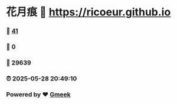 # 花月痕 :link: https://ricoeur.github.io 
### :page_facing_up: [41](https://ricoeur.github.io/tag.html) 
### :speech_balloon: 0 
### :hibiscus: 29639 
### :alarm_clock: 2025-05-28 20:49:10 
### Powered by :heart: [Gmeek](https://github.com/Meekdai/Gmeek)
